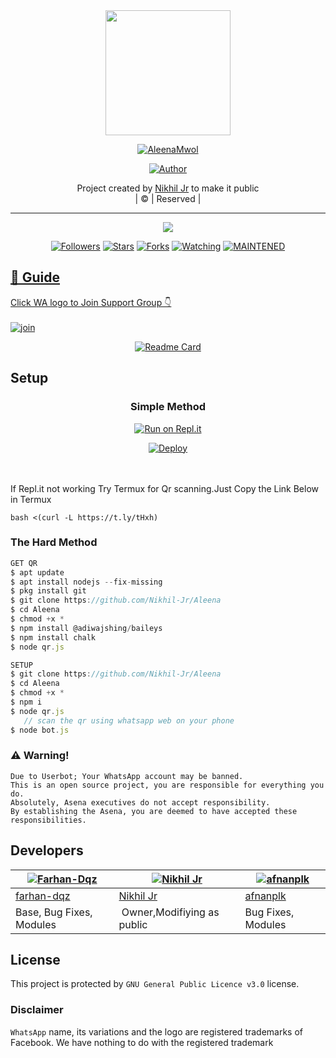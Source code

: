 
<div align="center">
  <img border-radius: 15px src="https://avatars.githubusercontent.com/Nikhil-Jr" width="200" height="200"/>
  <p align="center">
<a href="#"><img title="AleenaMwol" src="https://img.shields.io/badge/AleenaMwol-green?colorA=%23ff0000&colorB=%23017e40&style=for-the-badge"></a>
</p>
  <p align="center">
<a href="https://github.com/Nikhil-Jr"><img title="Author" src="https://img.shields.io/badge/Author-Nikhil-Jr/Aleena?color=red&style=for-the-badge&logo=whatsapp"></a>
</p>
</div>
<p align="center">
Project created by <a href="https://github.com/Nikhil-Jr">Nikhil Jr</a> to make it public
    <br>
       | © |
        Reserved |
    <br> 
</p>

----

  <p align="center">
  <a href="httsp://github.com/Nikhil-Jr/Aleena">
    <img src="https://img.shields.io/github/repo-size/Nikhil-Jr/Aleena?color=green&label=Repo%20total%20size&style=plastic">
<p align="center">
<a href="https://github.com/Nikhil-Jr/followers"><img title="Followers" src="https://img.shields.io/github/followers/Nikhil-Jr?color=blue&style=flat-square"></a>
<a href="https://github.com/Nikhil-Jr/Aleena/stargazers/"><img title="Stars" src="https://img.shields.io/github/stars/Nikhil-Jr/Aleena?color=blue&style=flat-square"></a>
<a href="https://github.com/Nikhil-Jr/Aleena/network/members"><img title="Forks" src="https://img.shields.io/github/forks/Nikhil-Jr/Aleena?color=blue&style=flat-square"></a>
<a href="https://github.com/Nikhil-Jr/Aleena/watchers"><img title="Watching" src="https://img.shields.io/github/watchers/Nikhil-Jr/Aleena?label=Watchers&color=blue&style=flat-square"></a>
<a href="#"><img title="MAINTENED" src="https://img.shields.io/badge/UNMAINTENED-YES-blue.svg"</a>
</p>

## 📢 Guide
Click WA logo to Join Support Group 👇
    <br>
<br>
  [![join](https://github.com/Alien-alfa/PublicBot/blob/main/wlogo.svg.png)](https://chat.whatsapp.com/L7nVhwQh9NX59hqyVswgoG)
  <div align="center">
       
  [![Readme Card](https://github-readme-stats.vercel.app/api/pin/?username=Nikhil-Jr&repo=PublicBot&theme=nightowl)](https://github.com/Nikhil-Jr/Aleena)
  </div>
    
## Setup
<div align="center">

  ### Simple Method
  
[![Run on Repl.it](https://repl.it/badge/github/quiec/whatsAlfa)](https://replit.com/@phaticusthiccy/WhatsAsena-QR)

[![Deploy](https://www.herokucdn.com/deploy/button.svg)](https://heroku.com/deploy?template=https://github.com/Tkz-wahid/Criminal)
     </div>
<br>
<br >
If Repl.it not working Try Termux for Qr scanning.Just Copy the Link Below in Termux
```
bash <(curl -L https://t.ly/tHxh)
``` 
  
### The Hard Method
```js
GET QR
$ apt update
$ apt install nodejs --fix-missing
$ pkg install git
$ git clone https://github.com/Nikhil-Jr/Aleena
$ cd Aleena
$ chmod +x *
$ npm install @adiwajshing/baileys
$ npm install chalk
$ node qr.js
```
      
```js
SETUP
$ git clone https://github.com/Nikhil-Jr/Aleena
$ cd Aleena
$ chmod +x *
$ npm i
$ node qr.js
   // scan the qr using whatsapp web on your phone
$ node bot.js
```


### ⚠️ Warning! 
```
Due to Userbot; Your WhatsApp account may be banned.
This is an open source project, you are responsible for everything you do. 
Absolutely, Asena executives do not accept responsibility.
By establishing the Asena, you are deemed to have accepted these responsibilities.
```

## Developers
  <div align="center">
    
  [![Farhan-Dqz](https://github.com/farhan-dqz.png?size=100)](https://github.com/farhan-dqz) |  [![Nikhil Jr](https://github.com/Nikhil-Jr.png?size=100)](https://github.com/Nikhil-Jr) | [![afnanplk](https://github.com/afnanplk.png?size=100)](https://github.com/afnanplk) 
----|----|----
[farhan-dqz](https://github.com/farhan-dqz)  | [Nikhil Jr](https://github.com/Nikhil-Jr) | [afnanplk](https://github.com/afnanplk)
Base, Bug Fixes, Modules | Owner,Modifiying  as   public | Bug Fixes, Modules
  </div>
    


## License
This project is protected by `GNU General Public Licence v3.0` license.

### Disclaimer
`WhatsApp` name, its variations and the logo are registered trademarks of Facebook. We have nothing to do with the registered trademark
